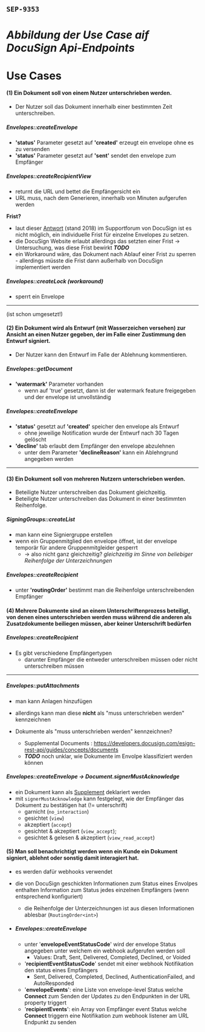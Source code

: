 `SEP-9353`
---
# *Abbildung der Use Case aif DocuSign Api-Endpoints*
# Use Cases 

#### (1) Ein Dokument soll von einem Nutzer unterschrieben werden.
   * Der Nutzer soll das Dokument innerhalb einer bestimmten Zeit unterschreiben.

##### Envelopes::createEnvelope
    
   * **'status'** Parameter gesetzt auf **'created'** erzeugt ein envelope ohne es zu versenden
   * **'status'** Parameter gesetzt auf **'sent'** sendet den envelope zum Empfänger
    
##### Envelopes::createRecipientView
     
   * returnt die URL und bettet die Empfängersicht ein
   * URL muss, nach dem Generieren, innerhalb von Minuten aufgerufen werden 


**Frist?**
  * laut dieser [Antwort](https://support.docusign.com/s/question/0D51W000069k7T2SAI/can-you-set-the-time-and-date-that-an-envelopes-expires) (stand 2018) 
  im Supportforum von DocuSign ist es nicht möglich, ein individuelle Frist für einzelne Envelopes zu setzen.
  * die DocuSign Website erlaubt allerdings das setzten einer Frist -> Untersuchung, was diese Frist bewirkt ***TODO***
  * ein Workaround wäre, das Dokument nach Ablauf einer Frist zu sperren - allerdings müsste die Frist dann außerhalb von DocuSign implementiert werden
  
  ##### Envelopes::createLock (*workaround*)
  
  * sperrt ein Envelope
  
*** 
(ist schon umgesetzt!)
#### (2) Ein Dokument wird als Entwurf (mit Wasserzeichen versehen) zur Ansicht an einen Nutzer gegeben, der im Falle einer Zustimmung den Entwurf signiert.
   * Der Nutzer kann den Entwurf im Falle der Ablehnung kommentieren. 
   


##### Envelopes::getDocument
* **'watermark'** Parameter vorhanden
    * wenn auf 'true' gesetzt, dann ist der watermark feature freigegeben und der envelope ist unvollständig
##### Envelopes::createEnvelope
* **'status'** gesetzt auf **'created'** speicher den envelope als Entwurf
    * ohne jeweilige Notification wurde der Entwurf nach 30 Tagen gelöscht
* **'decline'** tab erlaubt dem Empfänger den envelope abzulehnen
    * unter dem Parameter **'declineReason'** kann ein Ablehngrund angegeben werden

***

#### (3) Ein Dokument soll von mehreren Nutzern unterschrieben werden.
   * Beteiligte Nutzer unterschreiben das Dokument gleichzeitig.
   * Beteiligte Nutzer unterschreiben das Dokument in einer bestimmten Reihenfolge.

##### SigningGroups::createList
* man kann eine Signiergruppe erstellen
* wenn ein Gruppenmitglied den envelope öffnet, ist der envelope temporär für andere Gruppenmitgleider gesperrt
    * -> also nicht ganz gleichzeitig? *gleichzeitig im Sinne von beliebiger Reihenfolge der Unterzeichnungen*
##### Envelopes::createRecipient
* unter **'routingOrder'** bestimmt man die Reihenfolge unterschreibenden Empfänger



#### (4) Mehrere Dokumente sind an einem Unterschriftenprozess beteiligt, von denen eines unterschrieben werden muss während die anderen als Zusatzdokumente beiliegen müssen, aber keiner Unterschrift bedürfen

##### Envelopes::createRecipient
* Es gibt verschiedene Empfängertypen
    * darunter Empfänger die entweder unterschreiben müssen oder nicht unterschreiben müssen
***

##### Envelopes::putAttachments

* man kann Anlagen hinzufügen
* allerdings kann man diese **nicht** als "muss unterschrieben werden" kennzeichnen

* Dokumente als "muss unterschrieben werden" kennzeichnen?
  * Supplemental Documents : https://developers.docusign.com/esign-rest-api/guides/concepts/documents
  * ***TODO*** noch unklar, wie Dokumente im Envolpe klassifiziert werden können

##### Envelopes::createEnvelope &rarr; Document.signerMustAcknowledge

* ein Dokument kann als [Supplement](https://developers.docusign.com/esign-rest-api/guides/concepts/documents#supplemental-documents) deklariert werden
* mit `signerMustAcknowledge` kann festgelegt, wie der Empfänger das Dokument zu bestätigen hat (!= unterschrift)
	* garnicht (`no_interaction`)
	* gesichtet (`view`)
	* akzeptiert (`accept`)
	* gesichtet & akzeptiert (`view_accept`);
	* gesichtet & gelesen & akzeptiert (`view_read_accept`)

#### (5) Man soll benachrichtigt werden wenn ein Kunde ein Dokument signiert, ablehnt oder sonstig damit interagiert hat.

* es werden dafür webhooks verwendet
* die von DocuSign geschickten Informationen zum Status eines Envolpes enthalten Information zum Status jedes einzelnen Empfängers (wenn entsprechend konfiguriert)
	* die Reihenfolge der Unterzeichnungen ist aus diesen Informationen ablesbar (`RoutingOrder<int>`)

* ##### Envelopes::createEnvelope
    * unter '**envelopeEventStatusCode**' wird der envelope Status angegeben unter welchem ein webhook aufgerufen werden soll
        * Values: Draft, Sent, Delivered, Completed, Declined, or Voided
    * '**recipientEventStatusCode**' sendet mit einer webhook Notifikation den status eines Empfängers
        * Sent, Delivered, Completed, Declined, AuthenticationFailed, and AutoResponded
    * '**envelopeEvents**': eine Liste von envelope-level Status welche **Connect** zum Senden der Updates zu den Endpunkten in der URL property triggert
    * '**recipientEvents**': ein Array von Empfänger event Status welche **Connect** triggern eine Notifikation zum webhook listener am URL Endpunkt zu senden